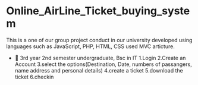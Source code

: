 # Online_AirLine_Ticket_buying_system
This is a one of our group project conduct in our university developed using languages such as JavaScript, PHP, HTML, CSS used MVC articture.


- 🔬 3rd year 2nd semester undergraduate, Bsc in IT
1.Login
2.Create an Account
3.select the options(Destination, Date, numbers of passangers, name address and personal details)
4.create a ticket 
5.download the ticket
6.checkin 
